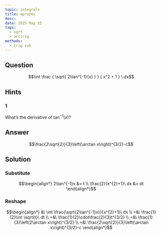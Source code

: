 ```yaml
---
topic: integrals
title: apropos
desc: 
date: 2025 May 15
tags:
  - sqrt
  - arctrig
methods:
  - trig sub
---
```



## Question
```math
\int
  \frac
    { \sqrt{ 2\tan^{-1}{x} } }
    { x^2 + 1 }
\ dx
```


## Hints

### 1
What’s the derivative of $\tan^{-1}(x)$?


## Answer
```math
\frac{2\sqrt{2}}{3}\left(\arctan x\right)^{3/2}-c
```


## Solution

### Substitute
```math
\begin{align*}
  2\tan^{-1}x &= t
  \\ \frac{2}{x^{2}+1}\ dx &= dt
\end{align*}
```

### Reshape
```math
\begin{align*}
  &\ \int \frac{\sqrt{2\tan^{-1}x}}{x^{2}+1}\ dx
  \\ =&\ \frac{1}{2}\int \sqrt{t}\ dt
  \\ =&\ \frac{1}{2}\cdot\frac{2}{3}t^{3/2}
  \\ =&\ \frac{1}{3}\left(2\arctan x\right)^{3/2}
  \\ =&\ \frac{2\sqrt{2}}{3}\left(\arctan x\right)^{3/2}-c
\end{align*}
```
